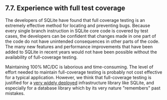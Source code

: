 ## 7\.7\. Experience with full test coverage


The developers of SQLite have found that full coverage testing is an
extremely effective method for locating and preventing bugs.
Because every single branch
instruction in SQLite core code is covered by test cases, the developers
can be confident that changes made in one part of the code
do not have unintended consequences in other parts of the code.
The many new features and performance improvements that have been
added to SQLite in recent years would not have been possible without
the availability of full\-coverage testing.


Maintaining 100% MC/DC is laborious and time\-consuming.
The level of effort needed to maintain full\-coverage testing
is probably not cost effective for a typical application.
However, we think that full\-coverage testing is justified for a
[very widely deployed](mostdeployed.html) infrastructure library
like SQLite, and especially for a database library which by its very
nature "remembers" past mistakes.





